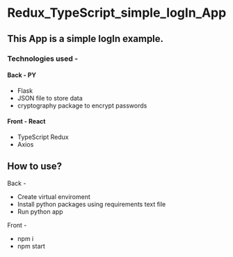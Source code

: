 # Redux_TypeScript_simple_logIn_App

## This App is a simple logIn example.
### Technologies used - 
#### Back - PY
  - Flask
  - JSON file to store data
  - cryptography package to encrypt passwords
  
#### Front - React
  - TypeScript Redux
  - Axios
  
## How to use?
Back -
  - Create virtual enviroment
  - Install python packages using requirements text file
  - Run python app
  
Front - 
  - npm i
  - npm start
